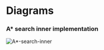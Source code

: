 Diagrams
========

### A* search inner implementation

![A*-search-inner](http://fehu.github.io/int-sis--AStar/img/A--abstract-search-inner-with-history.png)

